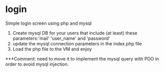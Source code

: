 # login
Simple login screen using php and mysql
1) Create mysql DB for your users that include (at least) these parameters:'mail' 'user_name' and 'password'
2) update the mysql connection parameters in the index.php file
3) Load the php file to the VM and enjoy

***Comment:  need to move it to implement the mysql query with PDO in order to avoid mysql injection.
